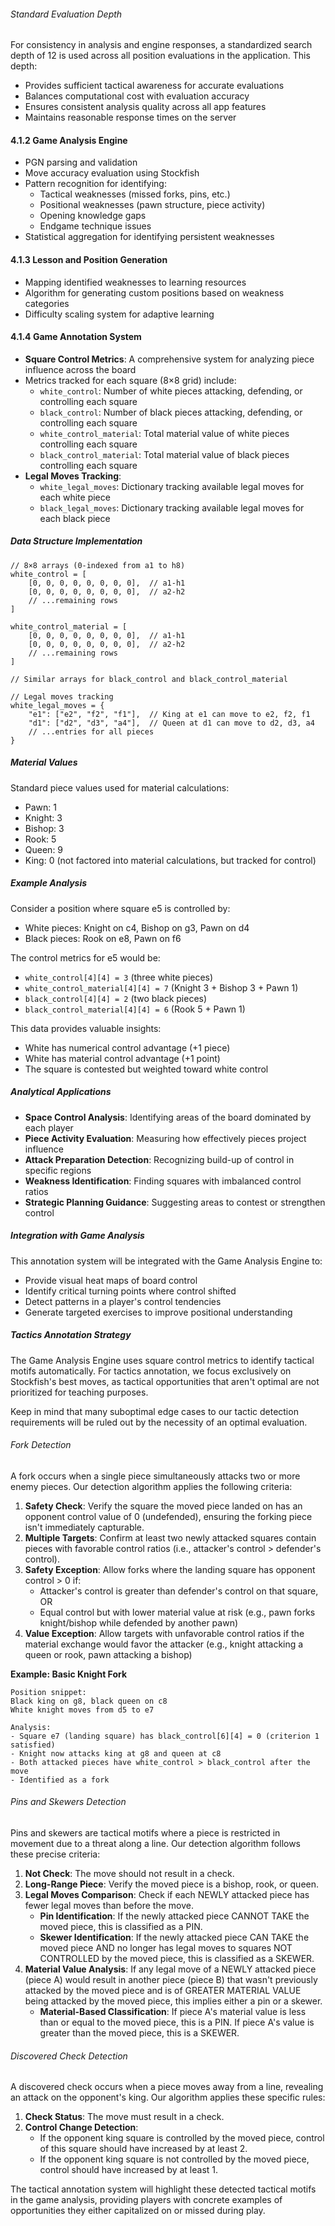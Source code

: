 ###### Standard Evaluation Depth
For consistency in analysis and engine responses, a standardized search depth of 12 is used across all position evaluations in the application. This depth:

- Provides sufficient tactical awareness for accurate evaluations
- Balances computational cost with evaluation accuracy
- Ensures consistent analysis quality across all app features
- Maintains reasonable response times on the server

#### 4.1.2 Game Analysis Engine
- PGN parsing and validation
- Move accuracy evaluation using Stockfish
- Pattern recognition for identifying:
  - Tactical weaknesses (missed forks, pins, etc.)
  - Positional weaknesses (pawn structure, piece activity)
  - Opening knowledge gaps
  - Endgame technique issues
- Statistical aggregation for identifying persistent weaknesses

#### 4.1.3 Lesson and Position Generation
- Mapping identified weaknesses to learning resources
- Algorithm for generating custom positions based on weakness categories
- Difficulty scaling system for adaptive learning

#### 4.1.4 Game Annotation System
- **Square Control Metrics**: A comprehensive system for analyzing piece influence across the board
- Metrics tracked for each square (8×8 grid) include:
  - `white_control`: Number of white pieces attacking, defending, or controlling each square
  - `black_control`: Number of black pieces attacking, defending, or controlling each square
  - `white_control_material`: Total material value of white pieces controlling each square
  - `black_control_material`: Total material value of black pieces controlling each square
- **Legal Moves Tracking**:
  - `white_legal_moves`: Dictionary tracking available legal moves for each white piece
  - `black_legal_moves`: Dictionary tracking available legal moves for each black piece

##### Data Structure Implementation
```
// 8×8 arrays (0-indexed from a1 to h8)
white_control = [
    [0, 0, 0, 0, 0, 0, 0, 0],  // a1-h1
    [0, 0, 0, 0, 0, 0, 0, 0],  // a2-h2
    // ...remaining rows
]

white_control_material = [
    [0, 0, 0, 0, 0, 0, 0, 0],  // a1-h1
    [0, 0, 0, 0, 0, 0, 0, 0],  // a2-h2
    // ...remaining rows
]

// Similar arrays for black_control and black_control_material

// Legal moves tracking
white_legal_moves = {
    "e1": ["e2", "f2", "f1"],  // King at e1 can move to e2, f2, f1
    "d1": ["d2", "d3", "a4"],  // Queen at d1 can move to d2, d3, a4
    // ...entries for all pieces
}
```

##### Material Values
Standard piece values used for material calculations:
- Pawn: 1
- Knight: 3
- Bishop: 3
- Rook: 5
- Queen: 9
- King: 0 (not factored into material calculations, but tracked for control)

##### Example Analysis
Consider a position where square e5 is controlled by:
- White pieces: Knight on c4, Bishop on g3, Pawn on d4
- Black pieces: Rook on e8, Pawn on f6

The control metrics for e5 would be:
- `white_control[4][4] = 3` (three white pieces)
- `white_control_material[4][4] = 7` (Knight 3 + Bishop 3 + Pawn 1)
- `black_control[4][4] = 2` (two black pieces)
- `black_control_material[4][4] = 6` (Rook 5 + Pawn 1)

This data provides valuable insights:
- White has numerical control advantage (+1 piece)
- White has material control advantage (+1 point)
- The square is contested but weighted toward white control

##### Analytical Applications
- **Space Control Analysis**: Identifying areas of the board dominated by each player
- **Piece Activity Evaluation**: Measuring how effectively pieces project influence
- **Attack Preparation Detection**: Recognizing build-up of control in specific regions
- **Weakness Identification**: Finding squares with imbalanced control ratios
- **Strategic Planning Guidance**: Suggesting areas to contest or strengthen control

##### Integration with Game Analysis
This annotation system will be integrated with the Game Analysis Engine to:
- Provide visual heat maps of board control
- Identify critical turning points where control shifted
- Detect patterns in a player's control tendencies
- Generate targeted exercises to improve positional understanding

##### Tactics Annotation Strategy
The Game Analysis Engine uses square control metrics to identify tactical motifs automatically. For tactics annotation, we focus exclusively on Stockfish's best moves, as tactical opportunities that aren't optimal are not prioritized for teaching purposes.

Keep in mind that many suboptimal edge cases to our tactic detection requirements will be ruled out by the necessity of an optimal evaluation.

###### Fork Detection
A fork occurs when a single piece simultaneously attacks two or more enemy pieces. Our detection algorithm applies the following criteria:

1. **Safety Check**: Verify the square the moved piece landed on has an opponent control value of 0 (undefended), ensuring the forking piece isn't immediately capturable.
2. **Multiple Targets**: Confirm at least two newly attacked squares contain pieces with favorable control ratios (i.e., attacker's control > defender's control).
3. **Safety Exception**: Allow forks where the landing square has opponent control > 0 if:
   - Attacker's control is greater than defender's control on that square, OR
   - Equal control but with lower material value at risk (e.g., pawn forks knight/bishop while defended by another pawn)
4. **Value Exception**: Allow targets with unfavorable control ratios if the material exchange would favor the attacker (e.g., knight attacking a queen or rook, pawn attacking a bishop)

**Example: Basic Knight Fork**
```
Position snippet:
Black king on g8, black queen on c8
White knight moves from d5 to e7

Analysis:
- Square e7 (landing square) has black_control[6][4] = 0 (criterion 1 satisfied)
- Knight now attacks king at g8 and queen at c8
- Both attacked pieces have white_control > black_control after the move
- Identified as a fork
```

###### Pins and Skewers Detection
Pins and skewers are tactical motifs where a piece is restricted in movement due to a threat along a line. Our detection algorithm follows these precise criteria:

1. **Not Check**: The move should not result in a check.
2. **Long-Range Piece**: Verify the moved piece is a bishop, rook, or queen.
3. **Legal Moves Comparison**: Check if each NEWLY attacked piece has fewer legal moves than before the move.
   - **Pin Identification**: If the newly attacked piece CANNOT TAKE the moved piece, this is classified as a PIN.
   - **Skewer Identification**: If the newly attacked piece CAN TAKE the moved piece AND no longer has legal moves to squares NOT CONTROLLED by the moved piece, this is classified as a SKEWER.
4. **Material Value Analysis**: If any legal move of a NEWLY attacked piece (piece A) would result in another piece (piece B) that wasn't previously attacked by the moved piece and is of GREATER MATERIAL VALUE being attacked by the moved piece, this implies either a pin or a skewer.
   - **Material-Based Classification**: If piece A's material value is less than or equal to the moved piece, this is a PIN. If piece A's value is greater than the moved piece, this is a SKEWER.

###### Discovered Check Detection
A discovered check occurs when a piece moves away from a line, revealing an attack on the opponent's king. Our algorithm applies these specific rules:

1. **Check Status**: The move must result in a check.
2. **Control Change Detection**:
   - If the opponent king square is controlled by the moved piece, control of this square should have increased by at least 2.
   - If the opponent king square is not controlled by the moved piece, control should have increased by at least 1.

The tactical annotation system will highlight these detected tactical motifs in the game analysis, providing players with concrete examples of opportunities they either capitalized on or missed during play.